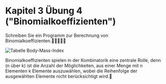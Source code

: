 # Kapitel 3 Übung 4 ("Binomialkoeffizienten")

Schreiben Sie ein Programm zur Berechnung von Binomialkoeffizienten.

![Tabelle Body-Mass-Index](/formeln/binomialkoeffizienten.png)

Binomialkoeffizienten spielen in der Kombinatorik eine zentrale Rolle, denn (n über k) ist die Anzahl der Möglichkeiten, aus einer Menge mit n Elementen k
Elemente auszuwählen, wobei die Reihenfolge der ausgewählten Elemente nicht berücksichtigt wird.
